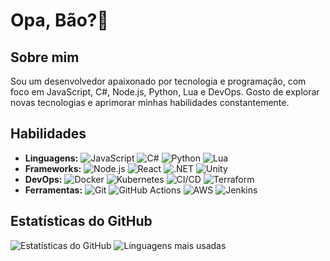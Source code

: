 # Opa, Bão?👋

## Sobre mim
Sou um desenvolvedor apaixonado por tecnologia e programação, com foco em JavaScript, C#, Node.js, Python, Lua e DevOps. Gosto de explorar novas tecnologias e aprimorar minhas habilidades constantemente.

## Habilidades
- **Linguagens:**
  ![JavaScript](https://img.shields.io/badge/-JavaScript-F7DF1E?style=flat&logo=javascript&logoColor=black)
  ![C#](https://img.shields.io/badge/-C%23-239120?style=flat&logo=c-sharp&logoColor=white)
  ![Python](https://img.shields.io/badge/-Python-3776AB?style=flat&logo=python&logoColor=white)
  ![Lua](https://img.shields.io/badge/-Lua-2C2D72?style=flat&logo=lua&logoColor=white)
- **Frameworks:**
  ![Node.js](https://img.shields.io/badge/-Node.js-339933?style=flat&logo=node.js&logoColor=white)
  ![React](https://img.shields.io/badge/-React-61DAFB?style=flat&logo=react&logoColor=black)
  ![.NET](https://img.shields.io/badge/-.NET-512BD4?style=flat&logo=.net&logoColor=white)
  ![Unity](https://img.shields.io/badge/-Unity-000000?style=flat&logo=unity&logoColor=white)
- **DevOps:**
  ![Docker](https://img.shields.io/badge/-Docker-2496ED?style=flat&logo=docker&logoColor=white)
  ![Kubernetes](https://img.shields.io/badge/-Kubernetes-326CE5?style=flat&logo=kubernetes&logoColor=white)
  ![CI/CD](https://img.shields.io/badge/-CI%2FCD-003B5C?style=flat&logo=continuous-integration&logoColor=white)
  ![Terraform](https://img.shields.io/badge/-Terraform-623CE4?style=flat&logo=terraform&logoColor=white)
- **Ferramentas:**
  ![Git](https://img.shields.io/badge/-Git-F05032?style=flat&logo=git&logoColor=white)
  ![GitHub Actions](https://img.shields.io/badge/-GitHub%20Actions-2088FF?style=flat&logo=github-actions&logoColor=white)
  ![AWS](https://img.shields.io/badge/-AWS-232F3E?style=flat&logo=amazon-aws&logoColor=white)
  ![Jenkins](https://img.shields.io/badge/-Jenkins-D24939?style=flat&logo=jenkins&logoColor=white)

## Estatísticas do GitHub
![Estatísticas do GitHub](https://github-readme-stats.vercel.app/api?username=pedrostyxx&show_icons=true&theme=radical)
![Linguagens mais usadas](https://github-readme-stats.vercel.app/api/top-langs/?username=pedrostyxx&layout=compact&theme=radical)
